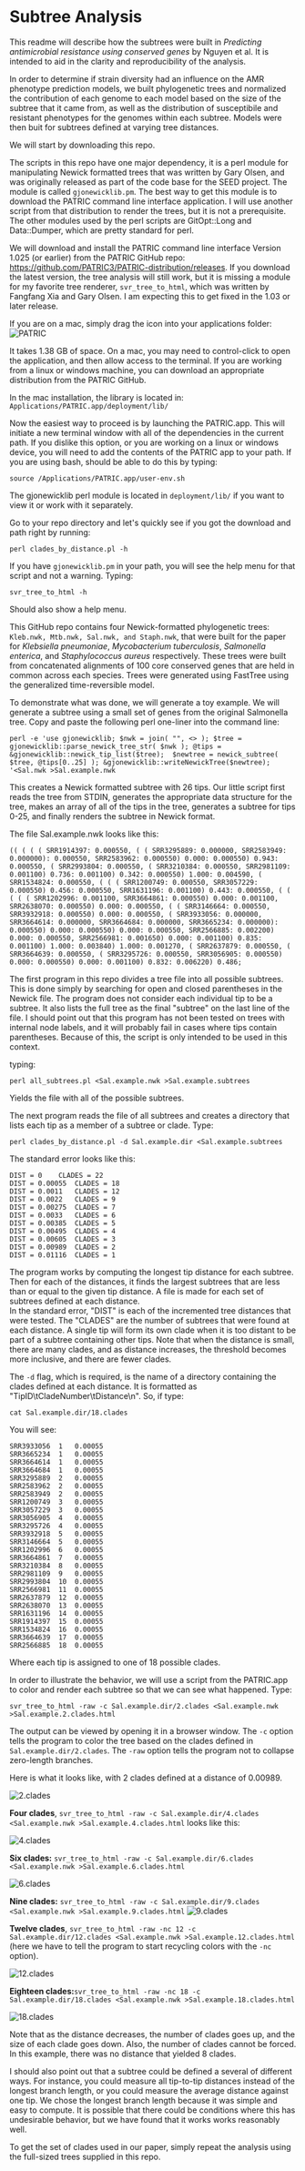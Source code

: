 # Subtree Analysis
  
This readme will describe how the subtrees were built in  *Predicting antimicrobial resistance using conserved genes* by Nguyen et al.  It is intended to aid in the clarity and reproducibility of the analysis.

In order to determine if strain diversity had an influence on the AMR phenotype prediction models, we built phylogenetic trees and normalized the contribution of each genome to each model based on the size of the subtree that it came from, as well as the distribution of susceptibile and resistant phenotypes for the genomes within each subtree. Models were then buit for subtrees defined at varying tree distances.  
  
We will start by downloading this repo. 
  
The scripts in this repo have one major dependency, it is a perl module for manipulating Newick formatted trees that was written by Gary Olsen, and was originally released as part of the code base for the SEED project. The module is called ```gjonewicklib.pm```.  The best way to get this module is to download the PATRIC command line interface application. I will use another script from that distribution to render the trees, but it is not a prerequisite. The other modules used by the perl scripts are GitOpt::Long and Data::Dumper, which are pretty standard for perl.
  
We will download and install the PATRIC command line interface Version 1.025 (or earlier) from the PATRIC GitHub repo:  https://github.com/PATRIC3/PATRIC-distribution/releases.  If you download the latest version, the tree analysis will still work, but it is missing a module for my favorite tree renderer, ```svr_tree_to_html```, which was written by Fangfang Xia and Gary Olsen. I am expecting this to get fixed in the 1.03 or later release. 

If you are on a mac, simply drag the icon into your applications folder:
![PATRIC](https://github.com/jimdavis1/Subtree-Analysis/blob/0b00e64ae8ae3abd9766c47a26697f1258682ffe/patric.png)

It takes 1.38 GB of space.  On a mac, you may need to control-click to open the application, and then allow access to the terminal.  If you are working from a linux or windows machine, you can download an appropriate distribution from the PATRIC GitHub. 

In the mac installation, the library is located in:
```Applications/PATRIC.app/deployment/lib/```

Now the easiest way to proceed is by launching the PATRIC.app.  This will initiate a new terminal window with all of the dependencies in the current path.  If you dislike this option, or you are working on a linux or windows device, you will need to add the contents of the PATRIC app to your path. If you are using bash, should be able to do this by typing:
  
```source /Applications/PATRIC.app/user-env.sh```

The gjonewicklib perl module is located in ```deployment/lib/``` if you want to view it or work with it separately. 

Go to your repo directory and let's quickly see if you got the download and path right by running:
  
```perl clades_by_distance.pl -h```

If you have ```gjonewicklib.pm``` in your path, you will see the help menu for that script and not a warning.
Typing:
  
```svr_tree_to_html -h```
  
Should also show a help menu. 

This GitHub repo contains four Newick-formatted phylogenetic trees: ```Kleb.nwk, Mtb.nwk, Sal.nwk, and Staph.nwk```, that were built for the paper for *Klebsiella pneumoniae*, *Mycobacterium tuberculosis*, *Salmonella enterica*, and *Staphylococcus aureus* respectively.  These trees were built from concatenated alignments of 100 core conserved genes that are held in common across each species.  Trees were generated using FastTree using the generalized time-reversible model.

To demonstrate what was done, we will generate a toy example.  We will generate a subtree using a small set of genes from the original Salmonella tree.  Copy and paste the following perl one-liner into the command line:  

```perl -e 'use gjonewicklib; $nwk = join( "", <> ); $tree = gjonewicklib::parse_newick_tree_str( $nwk ); @tips = &gjonewicklib::newick_tip_list($tree);  $newtree = newick_subtree( $tree, @tips[0..25] ); &gjonewicklib::writeNewickTree($newtree); '<Sal.nwk >Sal.example.nwk```

This creates a Newick formatted subtree with 26 tips.  Our little script first reads the tree from STDIN, generates the appropriate data structure for the tree, makes an array of all of the tips in the tree,  generates a subtree for tips 0-25, and finally  renders the subtree in Newick format. 

The file Sal.example.nwk looks like this:
  
```(( ( ( ( SRR1914397: 0.000550, ( ( SRR3295889: 0.000000, SRR2583949: 0.000000): 0.000550, SRR2583962: 0.000550) 0.000: 0.000550) 0.943: 0.000550, ( SRR2993804: 0.000550, ( SRR3210384: 0.000550, SRR2981109: 0.001100) 0.736: 0.001100) 0.342: 0.000550) 1.000: 0.004590, ( SRR1534824: 0.000550, ( ( ( SRR1200749: 0.000550, SRR3057229: 0.000550) 0.456: 0.000550, SRR1631196: 0.001100) 0.443: 0.000550, ( ( ( ( ( SRR1202996: 0.001100, SRR3664861: 0.000550) 0.000: 0.001100, SRR2638070: 0.000550) 0.000: 0.000550, ( ( SRR3146664: 0.000550, SRR3932918: 0.000550) 0.000: 0.000550, ( SRR3933056: 0.000000, SRR3664614: 0.000000, SRR3664684: 0.000000, SRR3665234: 0.000000): 0.000550) 0.000: 0.000550) 0.000: 0.000550, SRR2566885: 0.002200) 0.000: 0.000550, SRR2566981: 0.001650) 0.000: 0.001100) 0.835: 0.001100) 1.000: 0.003840) 1.000: 0.001270, ( SRR2637879: 0.000550, ( SRR3664639: 0.000550, ( SRR3295726: 0.000550, SRR3056905: 0.000550) 0.000: 0.000550) 0.000: 0.001100) 0.832: 0.006220) 0.486;```
  
The first program in this repo divides a tree file into all possible subtrees.   This is done simply by searching for open and closed parentheses in the Newick file.   The program does not consider each individual tip to be a subtree.  It also lists the full tree as the final "subtree" on the last line of the file.  I should point out that this program has not been tested on trees with internal node labels, and it will probably fail in cases where tips contain parentheses.  Because of this, the script is only intended to be used in this context. 

typing:
  
```perl all_subtrees.pl <Sal.example.nwk >Sal.example.subtrees```

Yields the file with all of the possible subtrees.  
  
The next program reads the file of all subtrees and creates a directory that lists each tip as a member of a subtree or clade. Type:

```perl clades_by_distance.pl -d Sal.example.dir <Sal.example.subtrees```

The standard error looks like this:
```
DIST = 0	CLADES = 22
DIST = 0.00055	CLADES = 18
DIST = 0.0011	CLADES = 12
DIST = 0.0022	CLADES = 9
DIST = 0.00275	CLADES = 7
DIST = 0.0033	CLADES = 6
DIST = 0.00385	CLADES = 5
DIST = 0.00495	CLADES = 4
DIST = 0.00605	CLADES = 3
DIST = 0.00989	CLADES = 2
DIST = 0.01116	CLADES = 1

```
The program works by computing the longest tip distance for each subtree.  Then for each of the distances, it finds the largest subtrees that are less than or equal to the given tip distance.  A file is made for each set of subtrees defined at each distance.   
In the standard error, "DIST" is each of the incremented tree distances that were tested. The "CLADES" are the number of subtrees that were found at each distance.  A single tip will form its own clade when it is too distant to be part of a subtree containing other tips.  Note that when the distance is small, there are many clades, and as distance increases, the threshold becomes more inclusive, and there are fewer clades.

The ```-d``` flag, which is required, is the name of a directory containing the clades defined at each distance.  It is formatted as "TipID\tCladeNumber\tDistance\n".  So, if type:

```cat Sal.example.dir/18.clades```
  
You will see:
 
```
SRR3933056	1	0.00055
SRR3665234	1	0.00055
SRR3664614	1	0.00055
SRR3664684	1	0.00055
SRR3295889	2	0.00055
SRR2583962	2	0.00055
SRR2583949	2	0.00055
SRR1200749	3	0.00055
SRR3057229	3	0.00055
SRR3056905	4	0.00055
SRR3295726	4	0.00055
SRR3932918	5	0.00055
SRR3146664	5	0.00055
SRR1202996	6	0.00055
SRR3664861	7	0.00055
SRR3210384	8	0.00055
SRR2981109	9	0.00055
SRR2993804	10	0.00055
SRR2566981	11	0.00055
SRR2637879	12	0.00055
SRR2638070	13	0.00055
SRR1631196	14	0.00055
SRR1914397	15	0.00055
SRR1534824	16	0.00055
SRR3664639	17	0.00055
SRR2566885	18	0.00055
```

Where each tip is assigned to one of 18 possible clades. 

In order to illustrate the behavior, we will use a script from the PATRIC.app to color and render each subtree so that we can see what happened.  Type:  
  
```
svr_tree_to_html -raw -c Sal.example.dir/2.clades <Sal.example.nwk >Sal.example.2.clades.html
```

The output can be viewed by opening it in a browser window. The ```-c``` option tells the program to color the  tree based on the clades defined in ```Sal.example.dir/2.clades```.  The ```-raw``` option tells the program not to collapse zero-length branches.

Here is what it looks like, with 2 clades defined at a distance of 0.00989.

![2.clades](https://github.com/jimdavis1/Subtree-Analysis/blob/master/2.clades.png) 

  
**Four clades**, ```svr_tree_to_html -raw -c Sal.example.dir/4.clades <Sal.example.nwk >Sal.example.4.clades.html``` looks like this:

![4.clades](https://github.com/jimdavis1/Subtree-Analysis/blob/master/4.clades.png)
  
  
**Six clades:** ```svr_tree_to_html -raw -c Sal.example.dir/6.clades <Sal.example.nwk >Sal.example.6.clades.html```
  
![6.clades](https://github.com/jimdavis1/Subtree-Analysis/blob/master/6.clades.png)

  
**Nine clades:** ```svr_tree_to_html -raw -c Sal.example.dir/9.clades <Sal.example.nwk >Sal.example.9.clades.html```
![9.clades](https://github.com/jimdavis1/Subtree-Analysis/blob/master/9.clades.png)

  
**Twelve clades**, ```svr_tree_to_html -raw -nc 12 -c Sal.example.dir/12.clades <Sal.example.nwk >Sal.example.12.clades.html``` (here we have to tell the program to start recycling colors with the ```-nc``` option).
  
![12.clades](https://github.com/jimdavis1/Subtree-Analysis/blob/master/12.clades.png)

  
**Eighteen clades:**```svr_tree_to_html -raw -nc 18 -c Sal.example.dir/18.clades <Sal.example.nwk >Sal.example.18.clades.html``` 
  
![18.clades](https://github.com/jimdavis1/Subtree-Analysis/blob/master/18.clades.png)


Note that as the distance decreases, the number of clades goes up, and the size of each clade goes down. Also, the number of clades cannot be forced. In this example, there was no distance that yielded 8 clades.  
  
I should also point out that a subtree could be defined a several of different ways.  For instance, you could measure all tip-to-tip distances instead of the longest branch length, or you could measure the average distance against one tip.  We chose the longest branch length because it was simple and easy to compute.  It is possible that there could be conditions where this has undesirable behavior, but we have found that it works works reasonably well.

To get the set of clades used in our paper, simply repeat the analysis using the full-sized trees supplied in this repo. 




